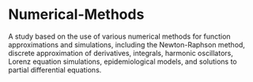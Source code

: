 # Numerical-Methods
A study based on the use of various numerical methods for function approximations and simulations, including the Newton-Raphson method, discrete approximation of derivatives, integrals, harmonic oscillators, Lorenz equation simulations, epidemiological models, and solutions to partial differential equations.
